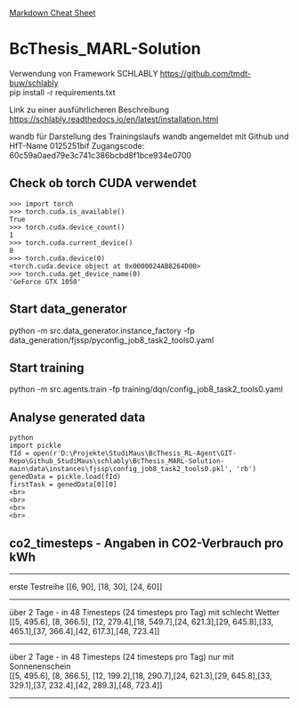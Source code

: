 [Markdown Cheat Sheet](https://www.markdownguide.org/cheat-sheet/)


# BcThesis_MARL-Solution

Verwendung von Framework SCHLABLY https://github.com/tmdt-buw/schlably <br>
pip install -r requirements.txt

Link zu einer ausführlicheren Beschreibung 
https://schlably.readthedocs.io/en/latest/installation.html

wandb für Darstellung des Trainingslaufs
wandb angemeldet mit Github und HfT-Name 0125251bif
Zugangscode: 60c59a0aed79e3c741c386bcbd8f1bce934e0700


## Check ob torch CUDA verwendet

`>>> import torch`<br>
`>>> torch.cuda.is_available()`<br>
`True`<br>
`>>> torch.cuda.device_count()`<br>
`1`<br>
`>>> torch.cuda.current_device()`<br>
`0`<br>
`>>> torch.cuda.device(0)`<br>
`<torch.cuda.device object at 0x0000024AB8264D00>`<br>
`>>> torch.cuda.get_device_name(0)`<br>
`'GeForce GTX 1050'`<br>


## Start data_generator
python -m src.data_generator.instance_factory -fp data_generation/fjssp/pyconfig_job8_task2_tools0.yaml

## Start training
python -m src.agents.train -fp training/dqn/config_job8_task2_tools0.yaml

## Analyse generated data

`python`<br>
`import pickle`<br>
`fId = open(r'D:\Projekte\StudiMaus\BcThesis_RL-Agent\GIT-Repo\Github_StudiMaus\schlably\BcThesis_MARL-Solution-main\data\instances\fjssp\config_job8_task2_tools0.pkl', 'rb')`<br>
`genedData = pickle.load(fId)`<br>
`firstTask = genedData[0][0]`<br>
``<br>
``<br>
``<br>
``<br>
``<br>
``<br>
``<br>
``<br>

## co2_timesteps - Angaben in CO2-Verbrauch pro kWh
*******************************************************************************
erste Testreihe
[[6, 90], [18, 30], [24, 60]]
*******************************************************************************
über 2 Tage - in 48 Timesteps (24 timesteps pro Tag)  mit schlecht Wetter                                                    
[[5, 495.6], [8, 366.5], [12, 279.4],[18, 549.7],[24, 621.3],[29, 645.8],[33, 465.1],[37, 366.4],[42, 617.3],[48, 723.4]]
*******************************************************************************
über 2 Tage - in 48 Timesteps (24 timesteps pro Tag)  nur mit Sonnenenschein                                                   
[[5, 495.6], [8, 366.5], [12, 199.2],[18, 290.7],[24, 621.3],[29, 645.8],[33, 329.1],[37, 232.4],[42, 289.3],[48, 723.4]]
*******************************************************************************